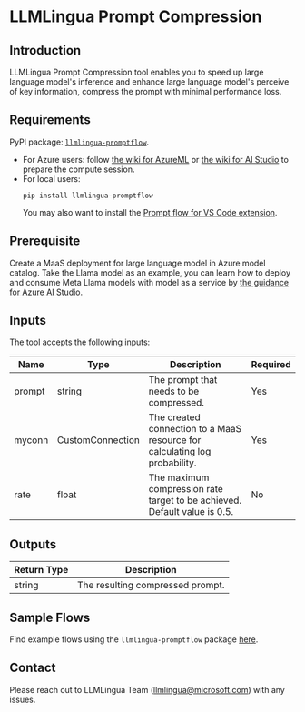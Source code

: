 # LLMLingua Prompt Compression

## Introduction
LLMLingua Prompt Compression tool enables you to speed up large language model's inference and enhance large language model's perceive of key information, compress the prompt with minimal performance loss.

## Requirements
PyPI package: [`llmlingua-promptflow`](https://pypi.org/project/llmlingua-promptflow/).
- For Azure users: 
    follow [the wiki for AzureML](https://learn.microsoft.com/en-us/azure/machine-learning/prompt-flow/how-to-custom-tool-package-creation-and-usage?view=azureml-api-2#prepare-compute-session) or [the wiki for AI Studio](https://learn.microsoft.com/en-us/azure/ai-studio/how-to/prompt-flow-tools/prompt-flow-tools-overview#custom-tools) to prepare the compute session.
- For local users: 
    ```
    pip install llmlingua-promptflow
    ```
    You may also want to install the [Prompt flow for VS Code extension](https://marketplace.visualstudio.com/items?itemName=prompt-flow.prompt-flow).

## Prerequisite
Create a MaaS deployment for large language model in Azure model catalog. Take the Llama model as an example, you can learn how to deploy and consume Meta Llama models with model as a service by  [the guidance for Azure AI Studio](https://learn.microsoft.com/azure/ai-studio/how-to/deploy-models-llama?tabs=llama-three#deploy-meta-llama-models-as-a-serverless-api).

## Inputs

The tool accepts the following inputs:

| Name | Type | Description | Required |
| ---- | ---- | ----------- | -------- |
| prompt | string | The prompt that needs to be compressed. | Yes |
| myconn | CustomConnection | The created connection to a MaaS resource for calculating log probability. | Yes |
| rate | float | The maximum compression rate target to be achieved. Default value is 0.5. | No |

## Outputs

| Return Type | Description                                                          |
|-------------|----------------------------------------------------------------------|
| string      | The resulting compressed prompt.     |

## Sample Flows
Find example flows using the `llmlingua-promptflow` package [here](https://github.com/microsoft/promptflow/tree/main/examples/flows/integrations/llmlingua-prompt-compression).

## Contact
Please reach out to LLMLingua Team (<llmlingua@microsoft.com>) with any issues.